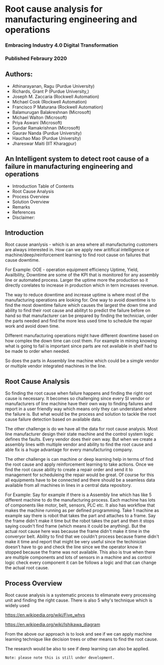 # Root cause analysis for manufacturing engineering and operations

### Embracing Industry 4.0 Digital Transformation  
### Published Febraury 2020 

## Authors:
- Athinarayanan, Ragu (Purdue University)
- Richards, Grant P (Purdue University,)
- Joseph M. Zaccaria (Rockwell Automation)
- Michael Cook (Rockwell Automation)
- Francisco P Maturana (Rockwell Automation)
- Balamurugan Balakreshnan (Microsoft)
- Michael Walton (Microsoft)
- Priya Aswani (Microsoft)
- Sundar Ramakrishnan (Microsoft)
- Gaurav Nanda (Purdue University)
- Hauchao Mao (Purdue University)
- Jhareswar Maiti (IIT Kharagpur)

## An Intelligent system to detect root cause of a failure in manufacturing engineering and operations

- Introduction Table of Contents
- Root Cause Analysis
- Process Overview
- Solution Overview
- Remarks
- References
- Disclaimer:

## Introduction

Root cause ananlysis - which is an area where all manufacturing customers are always interested in. How can we apply new aritifical intelligence or machine/deep/reinforcement learning to find root cause on failures that cause downtime. 

For Example: OOE - operation equipment efficiency Uptime, Yield, Availbility, Downtime are some of the KPI that is monitored for any assembly line or automated process. Larger the uptime more the production so it directly corelates to increase in production which in tern increases revenue.

The way to reduce downtime and increase uptime is where most of the manufacturing operations are looking for. One way to avoid downtime is to find the most downtime failure which causes the largest the down time and ability to find their root cause and abilityt to predict the failure before on hand so that manufacturer can be prepared by finding the technician, order the parts needed and find the more less used time to schedule the repair work and avoid down time.

Different manufacturing operations might have different downtime based on how complex the down time can cost them. For example in mining knowing what is going to fail is important since parts are not available in shelf had to be made to order when needed. 

So does the parts in Assembly line machine which could be a simgle vendor or multiple vendor integrated machines in the line. 

## Root Cause Analysis

So finding the root cause when failure happens and finding the right root cause is necessary. It becomes so challenging since every SI vendor or manufacturers of line machine have their own way to finding failures and report in a user friendly way which means only they can understand where the failure is. But what would be the process and solution to tackle the root cause failure detection based on available data.

The other challenge is do we have all the data for root cause analysis. Most line manufacturer design their state machine and the control system logic defines the faults. Every vendor does their own way. But when we create a assembly lines with multiple vendor and ability to find the root cause and able fix is a huge advantage for every manufacturing company.

The other challenge is can machine or deep learning help in terms of find the root cause and apply reinforcement learning to take actions. Once we find the root cause ability to create a repair order and send it to management for scheduleing the repair would be great. Of course for this all equipments have to be connected and there should be a seamless data available from all machines in lines in a central data repository.

For Example:
Say for example if there is a Assembly line which has like 5 different machine to do the manufacturing process. Each machine has lots of components like motor, belt, sensors, PLC etc. It also has workflow that makes the machine running as per defined programming. Take 1 machine as example say there is robot that takes the part and attaches to a frame. Say the frame didn't make it time but the robot takes the part and then it stops saying coudn't find frame (which means it could be anything). But the actual root cause here was because the frame didn't make it time in the converyor belt. Ability to find that we couldn't process because frame didn't make it time and report that might be very useful since the techinician doesn't have to go and check the line since we the operator know it stopped because the frame was not available. This also is true when there are multiple components and lots of sensors in a machine and as control logic check every component it can be follows a logic and that can change the actual root cause.

## Process Overview

Root cause analysis is a systematic process to elimanate every processing unit and finding the right cause. 
There is also 5 why's technique which is widely used

https://en.wikipedia.org/wiki/Five_whys

https://en.wikipedia.org/wiki/Ishikawa_diagram

From the above our approach is to look and see if we can apply machine learning technique like decision trees or other means to find the root cause.

The research would be also to see if deep learning can also be applied.

```
Note: please note this is still under development.
```
